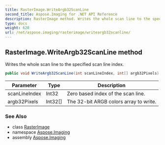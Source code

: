 ```yaml
---
title: RasterImage.WriteArgb32ScanLine
second_title: Aspose.Imaging for .NET API Reference
description: RasterImage method. Writes the whole scan line to the specified scan line index
type: docs
weight: 620
url: /net/aspose.imaging/rasterimage/writeargb32scanline/
---
```

## RasterImage.WriteArgb32ScanLine method

Writes the whole scan line to the specified scan line index.

```csharp
public void WriteArgb32ScanLine(int scanLineIndex, int[] argb32Pixels)
```

| Parameter | Type | Description |
| --- | --- | --- |
| scanLineIndex | Int32 | Zero based index of the scan line. |
| argb32Pixels | Int32[] | The 32-bit ARGB colors array to write. |

### See Also

* class [RasterImage](../)
* namespace [Aspose.Imaging](../../rasterimage/)
* assembly [Aspose.Imaging](../../../)


